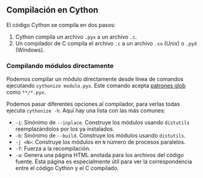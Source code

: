 ## Compilación en Cython
El código Cython se compila en dos pasos:
1. Cython compila un archivo `.pyx` a un archivo `.c`.
2. Un compilador de C compila el archivo `.c` a un archivo `.so` (Unix) o `.pyd` (Windows).

### Compilando módulos directamente
Podemos compilar un módulo directamente desde línea de comandos ejecutando `cythonize modulo.pyx`. Este comando acepta [patrones glob](https://github.com/mondeja/fullstack/tree/master/backend/src/003-archivos/globs) como `**/*.pyx`.

Podemos pasar diferentes opciones al compilador, para verlas todas ejecuta `cythonize -h`. Aquí hay una lista con las más comunes:

- `-i`: Sinónimo de `--inplace`. Construye los módulos usando `distutils` reemplazándolos por los ya instalados.
- `-b`: Sinónimo de `--build`. Construye los módulos usando `distutils`.
- `-j <N>`: Construye los módulos en `N` número de procesos paralelos.
- `-f`: Fuerza a la recompilación.
- `-a`: Genera una página HTML anotada para los archivos del código fuente. Esta página es especialmente útil para ver la correspondencia entre el código Cython y el C compilado.

